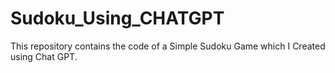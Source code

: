 # Sudoku_Using_CHATGPT
This repository contains the code of a Simple Sudoku Game which I Created using Chat GPT.
